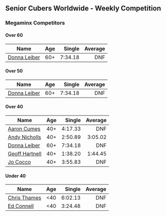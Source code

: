 ## Senior Cubers Worldwide - Weekly Competition
### Megaminx Competitors

#### Over 60

| Name | Age | Single | Average |
| -- | :--: | --: | --: |
| [Donna Leiber](../persons/donna_leiber.md) | 60+ | 7:34.18 | DNF |

#### Over 50

| Name | Age | Single | Average |
| -- | :--: | --: | --: |
| [Donna Leiber](../persons/donna_leiber.md) | 60+ | 7:34.18 | DNF |

#### Over 40

| Name | Age | Single | Average |
| -- | :--: | --: | --: |
| [Aaron Cumes](../persons/aaron_cumes.md) | 40+ | 4:17.33 | DNF |
| [Andy Nicholls](../persons/andy_nicholls.md) | 40+ | 2:50.89 | 3:05.02 |
| [Donna Leiber](../persons/donna_leiber.md) | 60+ | 7:34.18 | DNF |
| [Geoff Hartnell](../persons/geoff_hartnell.md) | 40+ | 1:38.20 | 1:44.45 |
| [Jo Cocco](../persons/jo_cocco.md) | 40+ | 3:55.83 | DNF |

#### Under 40

| Name | Age | Single | Average |
| -- | :--: | --: | --: |
| [Chris Thames](../persons/chris_thames.md) | <40 | 6:02.13 | DNF |
| [Ed Connell](../persons/ed_connell.md) | <40 | 3:24.48 | DNF |


<!-- Global site tag (gtag.js) - Google Analytics -->
<script async src="https://www.googletagmanager.com/gtag/js?id=UA-86348435-3"></script>
<script>window.dataLayer = window.dataLayer || []; function gtag() {dataLayer.push(arguments);} gtag('js', new Date()); gtag('config', 'UA-86348435-3');</script>
